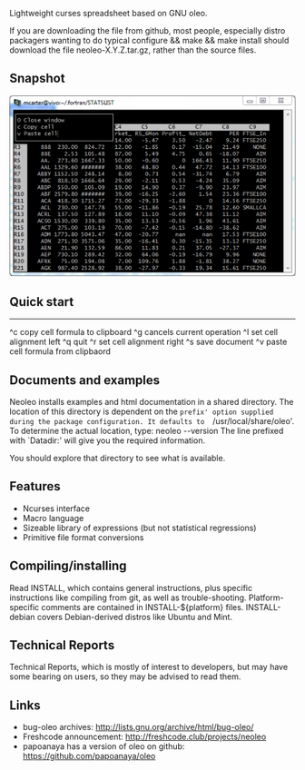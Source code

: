 Lightweight curses spreadsheet based on GNU oleo.

If you are downloading the file from github, most people, especially
distro packagers wanting to do typical configure && make && make install
should download the file neoleo-X.Y.Z.tar.gz, rather than the
source files.

## Snapshot

![snapshot](snapshot.png "snapshot")

## Quick start
-----------

^c	copy cell formula to clipboard
^g 	cancels current operation
^l	set cell alignment left
^q 	quit
^r	set cell alignment right
^s 	save document
^v	paste cell formula from clipbaord

Documents and examples
----------------------

Neoleo installs examples and html documentation in a shared directory.
The location of this directory is dependent on the `prefix' option
supplied during the package configuration. It defaults to 
`/usr/local/share/oleo'. To determine the actual location, type:
	neoleo --version
The line prefixed with `Datadir:' will give you the required information.

You should explore that directory to see what is available.

Features
--------

* Ncurses interface
* Macro language
* Sizeable library of expressions (but not statistical regressions)
* Primitive file format conversions


Compiling/installing
--------------------

Read INSTALL, which contains general instructions, plus specific 
instructions like compiling from git, as well as trouble-shooting. 
Platform-specific comments are contained in INSTALL-${platform} 
files. INSTALL-debian covers Debian-derived distros like Ubuntu
and Mint.



Technical Reports
-----------------

Technical Reports, which is mostly of interest to developers, but
may have some bearing on users, so they may be advised to read them.


Links
-----

*  bug-oleo archives: http://lists.gnu.org/archive/html/bug-oleo/
*  Freshcode announcement: http://freshcode.club/projects/neoleo
*  papoanaya has a version of oleo on github: https://github.com/papoanaya/oleo
